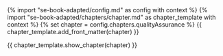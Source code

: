 <frontmatter>
{% import "se-book-adapted/config.md" as config with context %}
{% import "se-book-adapted/chapters/chapter.md" as chapter_template with context %}
{% set chapter = config.chapters.qualityAssurance %}
{{ chapter_template.add_front_matter(chapter) }}
</frontmatter>

{{ chapter_template.show_chapter(chapter) }}